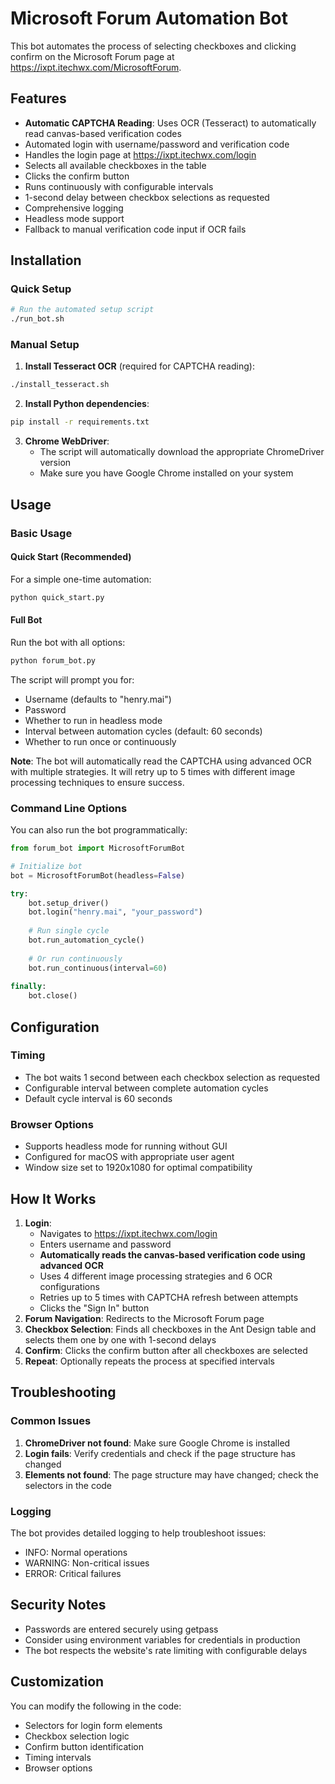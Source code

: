 # Microsoft Forum Automation Bot

This bot automates the process of selecting checkboxes and clicking confirm on the Microsoft Forum page at https://ixpt.itechwx.com/MicrosoftForum.

## Features

- **Automatic CAPTCHA Reading**: Uses OCR (Tesseract) to automatically read canvas-based verification codes
- Automated login with username/password and verification code
- Handles the login page at https://ixpt.itechwx.com/login
- Selects all available checkboxes in the table
- Clicks the confirm button
- Runs continuously with configurable intervals
- 1-second delay between checkbox selections as requested
- Comprehensive logging
- Headless mode support
- Fallback to manual verification code input if OCR fails

## Installation

### Quick Setup
```bash
# Run the automated setup script
./run_bot.sh
```

### Manual Setup

1. **Install Tesseract OCR** (required for CAPTCHA reading):
```bash
./install_tesseract.sh
```

2. **Install Python dependencies**:
```bash
pip install -r requirements.txt
```

3. **Chrome WebDriver**:
   - The script will automatically download the appropriate ChromeDriver version
   - Make sure you have Google Chrome installed on your system

## Usage

### Basic Usage

#### Quick Start (Recommended)
For a simple one-time automation:
```bash
python quick_start.py
```

#### Full Bot
Run the bot with all options:
```bash
python forum_bot.py
```

The script will prompt you for:
- Username (defaults to "henry.mai")
- Password
- Whether to run in headless mode
- Interval between automation cycles (default: 60 seconds)
- Whether to run once or continuously

**Note**: The bot will automatically read the CAPTCHA using advanced OCR with multiple strategies. It will retry up to 5 times with different image processing techniques to ensure success.

### Command Line Options

You can also run the bot programmatically:

```python
from forum_bot import MicrosoftForumBot

# Initialize bot
bot = MicrosoftForumBot(headless=False)

try:
    bot.setup_driver()
    bot.login("henry.mai", "your_password")
    
    # Run single cycle
    bot.run_automation_cycle()
    
    # Or run continuously
    bot.run_continuous(interval=60)
    
finally:
    bot.close()
```

## Configuration

### Timing
- The bot waits 1 second between each checkbox selection as requested
- Configurable interval between complete automation cycles
- Default cycle interval is 60 seconds

### Browser Options
- Supports headless mode for running without GUI
- Configured for macOS with appropriate user agent
- Window size set to 1920x1080 for optimal compatibility

## How It Works

1. **Login**: 
   - Navigates to https://ixpt.itechwx.com/login
   - Enters username and password
   - **Automatically reads the canvas-based verification code using advanced OCR**
   - Uses 4 different image processing strategies and 6 OCR configurations
   - Retries up to 5 times with CAPTCHA refresh between attempts
   - Clicks the "Sign In" button
2. **Forum Navigation**: Redirects to the Microsoft Forum page
3. **Checkbox Selection**: Finds all checkboxes in the Ant Design table and selects them one by one with 1-second delays
4. **Confirm**: Clicks the confirm button after all checkboxes are selected
5. **Repeat**: Optionally repeats the process at specified intervals

## Troubleshooting

### Common Issues

1. **ChromeDriver not found**: Make sure Google Chrome is installed
2. **Login fails**: Verify credentials and check if the page structure has changed
3. **Elements not found**: The page structure may have changed; check the selectors in the code

### Logging

The bot provides detailed logging to help troubleshoot issues:
- INFO: Normal operations
- WARNING: Non-critical issues
- ERROR: Critical failures

## Security Notes

- Passwords are entered securely using getpass
- Consider using environment variables for credentials in production
- The bot respects the website's rate limiting with configurable delays

## Customization

You can modify the following in the code:
- Selectors for login form elements
- Checkbox selection logic
- Confirm button identification
- Timing intervals
- Browser options
